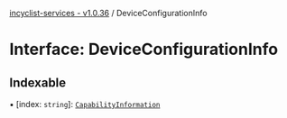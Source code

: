 [incyclist-services - v1.0.36](../README.md) / DeviceConfigurationInfo

# Interface: DeviceConfigurationInfo

## Indexable

▪ [index: `string`]: [`CapabilityInformation`](CapabilityInformation.md)

